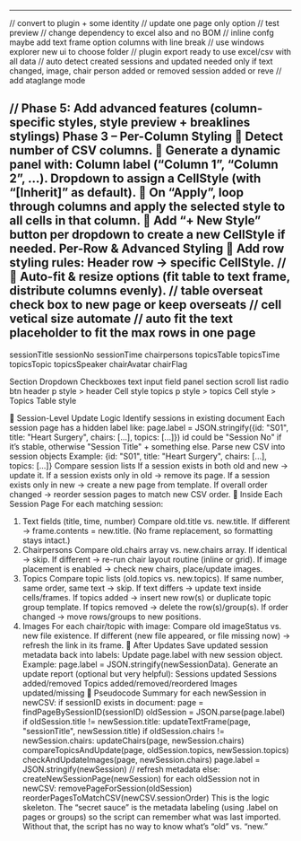--------------------------------------------------------------------------------------
// convert to plugin + some identity
// update one page only option
// test preview
// change dependency to excel also and no BOM
// inline confg maybe add text frame option columns with line break
// use windows explorer new ui to choose folder
// plugin export ready to use excel/csv with all data
// auto detect created sessions and updated needed only if text changed, image, chair person added or removed session added or reve
// add ataglange mode


//  Phase 5: Add advanced features (column-specific styles, style preview + breaklines stylings)
    Phase 3 – Per-Column Styling
    🔲 Detect number of CSV columns.
    🔲 Generate a dynamic panel with:
    Column label (“Column 1”, “Column 2”, …).
    Dropdown to assign a CellStyle (with “[Inherit]” as default).
    🔲 On “Apply”, loop through columns and apply the selected style to all cells in that column.
    🔲 Add “+ New Style” button per dropdown to create a new CellStyle if needed.
    Per-Row & Advanced Styling
    🔲 Add row styling rules:
    Header row → specific CellStyle.
//  🔲 Auto-fit & resize options (fit table to text frame, distribute columns evenly).
//  table overseat check box to new page or keep overseats
// cell vetical size automate
// auto fit the text placeholder to fit the max rows in one page
--------------------------------------------------------------------------------------
sessionTitle
sessionNo
sessionTime
chairpersons
topicsTable
topicsTime
topicsTopic
topicsSpeaker
chairAvatar
chairFlag


Section Dropdown Checkboxes text input field panel section scroll list  radio btn
header p style > header Cell style
topics p style > topics Cell style > Topics Table style









🔹 Session-Level Update Logic
Identify sessions in existing document
Each session page has a hidden label like:
page.label = JSON.stringify({id: "S01", title: "Heart Surgery", chairs: [...], topics: [...]})
id could be "Session No" if it’s stable, otherwise "Session Title" + something else.
Parse new CSV into session objects
Example: {id: "S01", title: "Heart Surgery", chairs: [...], topics: [...]}
Compare session lists
If a session exists in both old and new → update it.
If a session exists only in old → remove its page.
If a session exists only in new → create a new page from template.
If overall order changed → reorder session pages to match new CSV order.
🔹 Inside Each Session Page
For each matching session:
1. Text fields (title, time, number)
Compare old.title vs. new.title.
If different → frame.contents = new.title.
(No frame replacement, so formatting stays intact.)
2. Chairpersons
Compare old.chairs array vs. new.chairs array.
If identical → skip.
If different → re-run chair layout routine (inline or grid).
If image placement is enabled → check new chairs, place/update images.
3. Topics
Compare topic lists (old.topics vs. new.topics).
If same number, same order, same text → skip.
If text differs → update text inside cells/frames.
If topics added → insert new row(s) or duplicate topic group template.
If topics removed → delete the row(s)/group(s).
If order changed → move rows/groups to new positions.
4. Images
For each chair/topic with image:
Compare old imageStatus vs. new file existence.
If different (new file appeared, or file missing now) → refresh the link in its frame.
🔹 After Updates
Save updated session metadata back into labels:
Update page.label with new session object.
Example: page.label = JSON.stringify(newSessionData).
Generate an update report (optional but very helpful):
Sessions updated
Sessions added/removed
Topics added/removed/reordered
Images updated/missing
🔹 Pseudocode Summary
for each newSession in newCSV:
    if sessionID exists in document:
        page = findPageBySessionID(sessionID)
        oldSession = JSON.parse(page.label)
        if oldSession.title != newSession.title:
            updateTextFrame(page, "sessionTitle", newSession.title)
        if oldSession.chairs != newSession.chairs:
            updateChairs(page, newSession.chairs)
        compareTopicsAndUpdate(page, oldSession.topics, newSession.topics)
        checkAndUpdateImages(page, newSession.chairs)
        page.label = JSON.stringify(newSession) // refresh metadata
    else:
        createNewSessionPage(newSession)
for each oldSession not in newCSV:
    removePageForSession(oldSession)
reorderPagesToMatchCSV(newCSV.sessionOrder)
This is the logic skeleton.
The “secret sauce” is the metadata labeling (using .label on pages or groups) so the script can remember what was last imported. Without that, the script has no way to know what’s “old” vs. “new.”